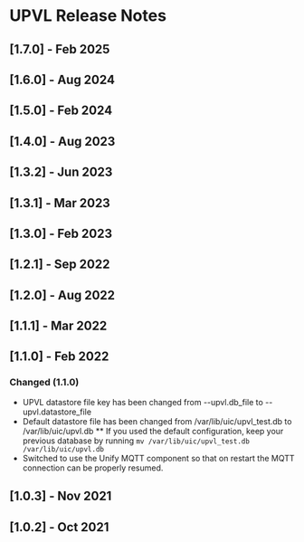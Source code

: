 # UPVL Release Notes

## [1.7.0] - Feb 2025

## [1.6.0] - Aug 2024

## [1.5.0] - Feb 2024

## [1.4.0] - Aug 2023

## [1.3.2] - Jun 2023

## [1.3.1] - Mar 2023

## [1.3.0] - Feb 2023

## [1.2.1] - Sep 2022

## [1.2.0] - Aug 2022

## [1.1.1] - Mar 2022

## [1.1.0] - Feb 2022

### Changed (1.1.0)

* UPVL datastore file key has been changed from --upvl.db_file to --upvl.datastore_file
* Default datastore file has been changed from /var/lib/uic/upvl_test.db to /var/lib/uic/upvl.db
** If you used the default configuration, keep your previous database by running `mv /var/lib/uic/upvl_test.db /var/lib/uic/upvl.db`
* Switched to use the Unify MQTT component so that on restart the MQTT connection can be properly resumed.

## [1.0.3] - Nov 2021

## [1.0.2] - Oct 2021
